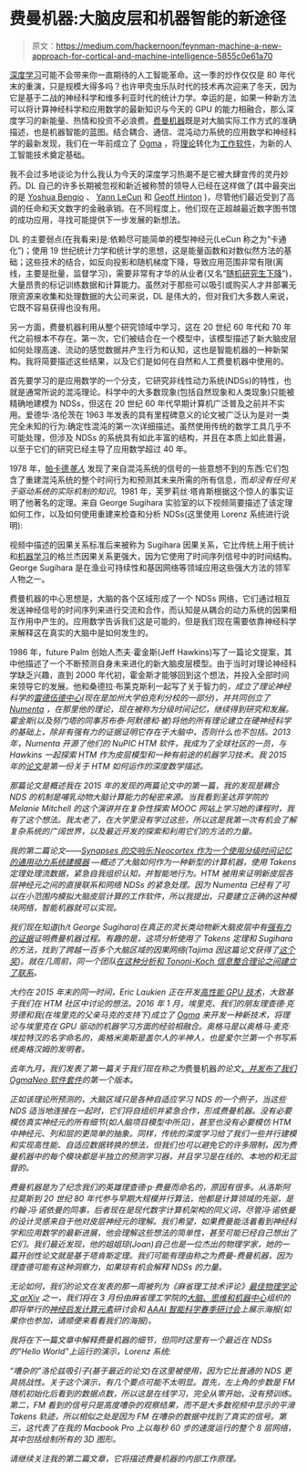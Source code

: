 # 费曼机器:大脑皮层和机器智能的新途径

> 原文：<https://medium.com/hackernoon/feynman-machine-a-new-approach-for-cortical-and-machine-intelligence-5855c0e61a70>

[深度学习](https://hackernoon.com/tagged/deep-learning)可能不会带来你一直期待的人工智能革命。这一季的炒作仅仅是 80 年代末的重演，只是规模大得多吗？也许甲壳虫乐队时代的技术再次迎来了冬天，因为它是基于二战的神经科学和维多利亚时代的统计力学。幸运的是，如果一种新方法可以将计算神经科学和应用数学的最新知识与今天的 GPU 的能力相融合，那么深度学习的新能量、热情和投资不必浪费。[费曼机器](https://arxiv.org/abs/1609.03971)既是对大脑实际工作方式的准确描述，也是机器智能的蓝图。结合耦合、通信、混沌动力系统的应用数学和神经科学的最新发现，我们在一年前成立了 [Ogma](https://ogma.ai) ，将[理论](https://arxiv.org/abs/1512.05245)转化为[工作软件](https://github.com/ogmacorp/OgmaNeo)，为新的人工智能技术奠定基础。

我不会过多地谈论为什么我认为今天的深度学习热潮不是它被大肆宣传的灵丹妙药。DL 自己的许多长期被忽视和新近被称赞的领导人已经在这样做了(其中最突出的是 [Yoshua Bengio](https://www.quora.com/Is-the-current-hype-about-Deep-Learning-justified?redirected_qid=6578691) 、 [Yann LeCun](https://www.quora.com/What-are-the-limits-of-deep-learning-2/answer/Yann-LeCun) 和 [Geoff Hinton](https://www.youtube.com/watch?v=VIRCybGgHts) )，尽管他们最近受到了高调的任命和天文数字的金融承销。在不同程度上，他们现在正超越最近数字图书馆的成功应用，寻找可能提供下一步发展的新想法。

DL 的主要弱点(在我看来)是:依赖尽可能简单的模型神经元(LeCun 称之为“卡通化”)；使用 19 世纪统计力学和统计学的思想，这是能量函数和对数似然方法的基础；这些技术的结合，如反向投影和随机梯度下降，导致应用范围非常有限(离线，主要是批量，监督学习)，需要非常有才华的从业者(又名“[随机研究生下降](https://twitter.com/kaydeeb0y/status/626469795391778816)”)，大量昂贵的标记训练数据和计算能力。虽然对于那些可以吸引或购买人才并部署无限资源来收集和处理数据的大公司来说，DL 是伟大的，但对我们大多数人来说，它既不容易获得也没有用。

另一方面，费曼机器利用从整个研究领域中学习，这在 20 世纪 60 年代和 70 年代之前根本不存在。第一次，它们被结合在一个模型中，该模型描述了新大脑皮层如何处理高速、流动的感觉数据并产生行为和认知，这也是智能机器的一种新架构。我将简要描述这些结果，以及它们是如何在自然和人工费曼机器中使用的。

首先要学习的是应用数学的一个分支，它研究非线性动力系统(NDSs)的特性，也就是通常所说的混沌理论。科学中的大多数现象(包括自然现象和人类现象)只能被精确地建模为 NDSs，但这在 20 世纪 60 年代早期计算机广泛普及之前并不实用。爱德华·洛伦茨在 1963 年发表的具有里程碑意义的论文被广泛认为是对一类完全未知的行为:确定性混沌的第一次详细描述。虽然使用传统的数学工具几乎不可能处理，但涉及 NDSs 的系统具有如此丰富的结构，并且在本质上如此普遍，以至于它们的研究已经主导了应用数学超过 40 年。

1978 年，[帕卡德*等人*](http://www.csee.wvu.edu/~xinl/library/papers/physics/packard1980.pdf) 发现了来自混沌系统的信号的一些意想不到的东西:它们包含了重建混沌系统的整个时间行为和预测其未来所需的所有信息，而*却没有任何关于驱动系统的实际机制的知识*。1981 年，芙罗莉丝·塔肯斯根据这个惊人的事实证明了他著名的定理。来自 George Sugihara 实验室的以下视频简要描述了该定理如何工作，以及如何使用重建来检查和分析 NDSs(这里使用 Lorenz 系统进行说明):

视频中描述的因果关系标准后来被称为 Sugihara 因果关系，它比传统上用于统计和[机器学习](https://hackernoon.com/tagged/machine-learning)的格兰杰因果关系更强大，因为它使用了时间序列信号中的时间结构。George Sugihara 是在渔业可持续性和基因网络等领域应用这些强大方法的领军人物之一。

费曼机器的中心思想是，大脑的各个区域形成了一个 NDSs 网络，它们通过相互发送神经信号的时间序列来进行交流和合作，而认知是从耦合的动力系统的因果相互作用中产生的。应用数学告诉我们这是可能的，但是我们现在需要依靠神经科学来解释这在真实的大脑中是如何发生的。

1986 年，future Palm 创始人杰夫·霍金斯(Jeff Hawkins)写了一篇论文提案，其中他描述了一个不断预测自身未来进化的新大脑皮层模型。由于当时对理论神经科学缺乏兴趣，直到 2000 年代初，霍金斯才能够回到这个想法，并投入全部时间来领导它的发展。他和桑德拉·布莱克斯利一起写了关于智力的[](https://en.wikipedia.org/wiki/On_Intelligence)*，成立了理论神经科学的[雷德伍德中心](http://redwood.berkeley.edu/)(现在是加州大学伯克利分校的一部分)，并共同创立了 [Numenta](http://numenta.com/) ，在那里他的理论，现在被称为分级时间记忆，继续得到研究和发展。霍金斯(以及努门塔的同事苏布泰·阿默德和·崔)将他的所有理论建立在硬神经科学的基础上，除非有强有力的证据证明它存在于大脑中，否则什么也不包括。2013 年，Numenta 开源了他们的 NuPIC HTM 软件，我成为了全球社区的一员，与 Hawkins 一起探索 HTM 作为皮层模型和一种有前途的机器学习技术。我 2015 年的[论文](https://arxiv.org/abs/1509.08255)是第一份关于 HTM 如何运作的深度数学描述。*

*那篇论文是概述我在 2015 年的发现的两篇论文中的第一篇，我的发现是耦合 NDS 的机制是哺乳动物大脑计算能力的秘密来源。当我看到圣达菲学院的 Melanie Mitchell 的这个演讲并在复杂性探索 MOOC 网站上学习她的课程时，我有了这个想法。我太老了，在大学里没有学过这些，所以这是我第一次有机会了解复杂系统的广阔世界，以及最近开发的探索和利用它们的方法的力量。*

*我的第二篇论文——[Synapses 的交响乐:Neocortex 作为一个使用分级时间记忆的通用动力系统建模器](https://arxiv.org/abs/1512.05245) —概述了大脑如何作为一种新型的计算机器，使用 Takens 定理处理流数据，紧急自我组织认知，并智能地行为。HTM 被用来证明新皮层各层神经元之间的直接联系和网络 NDSs 的紧急处理。因为 Numenta 已经有了可以在小范围内模拟大脑皮层计算的工作软件，所以我提出，只要建立正确的这种模块网络，智能机器就可以实现。*

*我们现在知道(h/t George Sugihara)在真正的灵长类动物新大脑皮层中有[强有力的证据](http://journals.plos.org/ploscompbiol/article?id=10.1371/journal.pcbi.1004537)证明费曼机器过程。有趣的是，这项分析使用了 Takens 定理和 Sugihara 的方法，找到了跨越一百多个大脑区域的因果网络(Tajima 因这篇论文获得了[这个奖](http://www.theassc.org/past_recipients))。就在几周前，同一个团队[在这种分析和 Tononi-Koch 信息整合理论之间建立了联系](https://arxiv.org/abs/1701.05157)。*

*大约在 2015 年末的同一时间，Eric Laukien 正在开发[高性能 GPU 技术](https://github.com/222464/NeoRL)，大致基于我们在 HTM 社区中讨论的想法。2016 年 1 月，埃里克、我们的朋友理查德·克劳德和我(在埃里克的父亲马克的支持下)成立了 [Ogma](https://ogma.ai/) 来开发一种新技术，将理论与埃里克在 GPU 驱动的机器学习方面的经验相融合。奥格马是以奥格马·麦克·埃拉特汉的名字命名的，奥格米奥斯是盖尔人的半神人，也是爱尔兰第一个书写系统奥格汉姆的发明者。*

*去年九月，我们发表了第一篇关于我们现在称之为*费曼机器*的论文[，并发布了我们](https://arxiv.org/abs/1609.03971) [OgmaNeo 软件套件](https://github.com/ogmacorp)的第一个版本。*

*正如该理论所预测的，大脑区域只是各种自适应学习 NDS 的一个例子，当这些 NDS 适当地连接在一起时，它们将自组织并紧急合作，形成费曼机器。没有必要模仿真实神经元的所有细节(如人脑项目模型中所见)，甚至也没有必要模仿 HTM 中神经元、列和层的更简单的抽象。同样，传统的深度学习给了我们一些并行建模和实现高性能、自适应数据转换的想法，但我们也可以避免它的许多限制，因为费曼机器中的每个模块都是半独立的预测学习器，并且学习是在线的、本地的和无监督的。*

*费曼机器是为了纪念我们的英雄理查德·p·费曼而命名的，原因有很多。从洛斯阿拉莫斯到 20 世纪 80 年代参与早期大规模并行算法，他都是计算领域的先驱，是约翰·冯·诺依曼的同事，后者现在是现代数字计算机架构的同义词，尽管冯·诺依曼的设计灵感来自于他对皮层神经元的理解。我们希望，如果费曼能活着看到神经科学和应用数学的最新进展，他会理解这些想法的简单性，甚至可能已经自己想出了它们。我们最近发现，他的姐姐琼(Joan)自己也是一位杰出的物理学家，她的一篇开创性论文就是基于塔肯斯定理。我们可能有理由称之为费曼-费曼机器，因为理查德可能有这种洞察力，如果琼有机会解释 NDSs 的力量。*

*无论如何，我们的论文在发表的那一周被列为《麻省理工技术评论》[最佳物理学论文 arXiv](https://www.technologyreview.com/s/602455/the-best-of-the-physics-arxiv-week-ending-september-24-2016/) 之一，我们将在 3 月份由麻省理工学院的[大脑、思维和机器中心](http://cbmm.mit.edu/)组织的即将举行的[神经启发计算元素](https://www.src.org/calendar/e006125)研讨会和 [AAAI 智能科学春季研讨会](http://cbmm.mit.edu/knowledge-transfer/workshops-conferences-symposia/science-intelligence-computational-principles)上展示海报(如果你也参加，请顺便来看看我们的海报)。*

*我将在下一篇文章中解释费曼机器的细节，但同时这里有一个最近在 NDSs 的“Hello World”上运行的演示，Lorenz 系统:*

*“嘈杂的”洛伦兹吸引子(基于最近的论文)在这里被使用，因为它比普通的 NDS 更具挑战性。关于这个演示，有几个要点可能不太明显。首先，左上角的步数是 FM 随机初始化后看到的数据点数，所以这是在线学习，完全从零开始，没有预训练。第二，FM 看到的信号只是高度嘈杂的观察结果，而不是大多数视频中显示的平滑 Takens 轨迹，所以相似之处是因为 FM 在嘈杂的数据中找到了真实的信号。第三，这代表了在我的 Macbook Pro 上以每秒 60 步的速度运行的整个 8 层网络，其中包括绘制所有的 3D 图形。*

*请继续关注我的第二篇文章，它将描述费曼机器的内部工作原理。*
